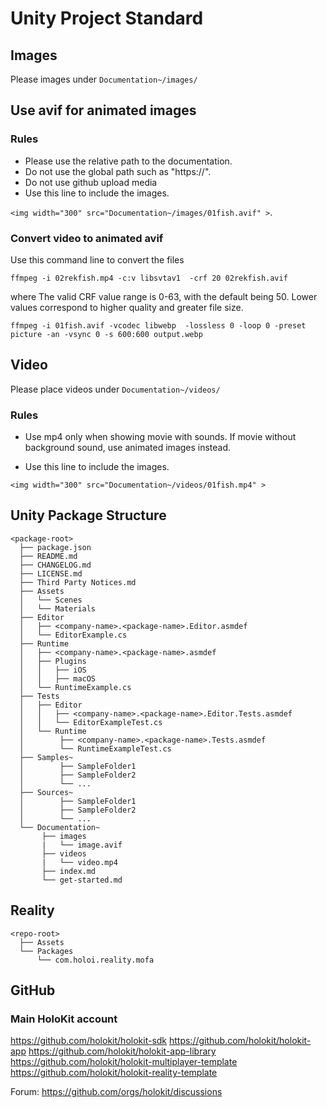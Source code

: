# Unity Project Standard

## Images

Please images under `Documentation~/images/`

## Use avif for animated images

### Rules
* Please use the relative path to the documentation. 
* Do not use the global path such as "https://". 
* Do not use github upload media
* Use this line to include the images. 

```<img width="300" src="Documentation~/images/01fish.avif" >```.


### Convert video to animated avif
Use this command line to convert the files 

```
ffmpeg -i 02rekfish.mp4 -c:v libsvtav1  -crf 20 02rekfish.avif
```
where 
The valid CRF value range is 0-63, with the default being 50. Lower values correspond to higher quality and greater file size. 

```
ffmpeg -i 01fish.avif -vcodec libwebp  -lossless 0 -loop 0 -preset picture -an -vsync 0 -s 600:600 output.webp
```

## Video 
Please place videos under `Documentation~/videos/`

### Rules
* Use mp4 only when showing movie with sounds. If movie without background sound, use animated images instead. 

* Use this line to include the images.

```<img width="300" src="Documentation~/videos/01fish.mp4" >```

## Unity Package Structure
```
<package-root>
  ├── package.json
  ├── README.md
  ├── CHANGELOG.md
  ├── LICENSE.md
  ├── Third Party Notices.md
  ├── Assets
  │   └── Scenes
  │   └── Materials
  ├── Editor
  │   ├── <company-name>.<package-name>.Editor.asmdef
  │   └── EditorExample.cs
  ├── Runtime
  │   ├── <company-name>.<package-name>.asmdef
  │   ├── Plugins
  │   │   ├── iOS
  │   │   ├── macOS
  │   └── RuntimeExample.cs
  ├── Tests
  │   ├── Editor
  │   │   ├── <company-name>.<package-name>.Editor.Tests.asmdef
  │   │   └── EditorExampleTest.cs
  │   └── Runtime
  │        ├── <company-name>.<package-name>.Tests.asmdef
  │        └── RuntimeExampleTest.cs
  ├── Samples~
  │        ├── SampleFolder1
  │        ├── SampleFolder2
  │        └── ...
  ├── Sources~
  │        ├── SampleFolder1
  │        ├── SampleFolder2
  │        └── ...
  └── Documentation~
       ├── images
       |   └── image.avif
       ├── videos
       |   └── video.mp4
       ├── index.md
       └── get-started.md
```


## Reality

```
<repo-root>
  ├── Assets
  └── Packages
      └── com.holoi.reality.mofa
```

## GitHub

### Main HoloKit account 

https://github.com/holokit/holokit-sdk
https://github.com/holokit/holokit-app
https://github.com/holokit/holokit-app-library
https://github.com/holokit/holokit-multiplayer-template
https://github.com/holokit/holokit-reality-template

Forum: 
https://github.com/orgs/holokit/discussions




